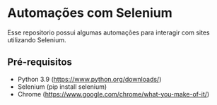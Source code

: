 # Automações com Selenium

Esse repositorio possui algumas automações para interagir com sites utilizando Selenium.

## Pré-requisitos

- Python 3.9 (https://www.python.org/downloads/)
- Selenium (pip install selenium)
- Chrome (https://www.google.com/chrome/what-you-make-of-it/)
